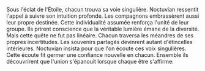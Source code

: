 Sous l'éclat de l'Étoile, chacun trouva sa voie singulière.
Noctuvian ressentit l'appel à suivre son intuition profonde.
Les compagnons embrassèrent aussi leur propre destinée.
Cette individualité assumée renforça l'unité de leur groupe.
Ils prirent conscience que la véritable lumière émane de la diversité.
Mais cette quête ne fut pas linéaire.
Chacun traversa les méandres de ses propres incertitudes.
Les souvenirs partagés devinrent autant d'étincelles intérieures.
Noctuvian insista pour que l'on écoute ces voix singulières.
Cette écoute fit germer une confiance nouvelle en chacun.
Ensemble ils découvrirent que l'union s'épanouit lorsque chaque être s'affirme.
